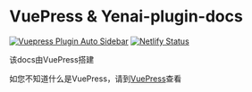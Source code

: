 # VuePress & Yenai-plugin-docs
[![Vuepress Plugin Auto Sidebar](https://github.com/yeyang52/yenai-plugin/actions/workflows/deploy-docs.yml/badge.svg)](https://github.com/yeyang52/yenai-plugin/actions/workflows/deploy-docs.yml)
[![Netlify Status](https://api.netlify.com/api/v1/badges/fbae5073-1b4c-4c62-a818-6cc8e100d336/deploy-status)](https://app.netlify.com/sites/yenai-plugin/deploys)

该docs由VuePress搭建

如您不知道什么是VuePress，请到[VuePress](https://v2.vuepress.vuejs.org/zh/)查看
